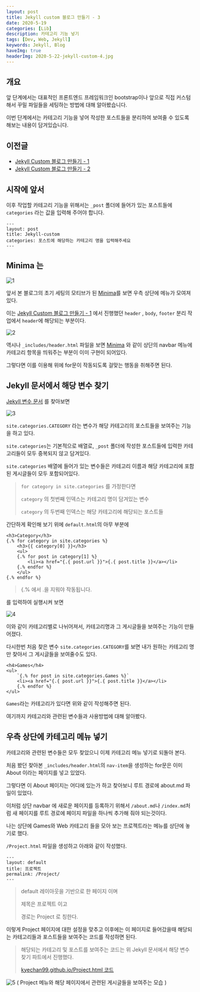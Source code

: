 ```yaml
---
layout: post
title: Jekyll custom 블로그 만들기 - 3
date: 2020-5-19
categories: [Lib]
description: 카테고리 기능 넣기
tags: [Dev, Web, Jekyll]
keywords: Jekyll, Blog
haveImg: true
headerImg: 2020-5-22-jekyll-custom-4.jpg
---
```


## 개요
앞 단계에서는 대표적인 프론트엔드 프레임워크인 bootstrap이나 앞으로 직접 커스텀 해서 꾸밀 파일들을 세팅하는 방법에 대해 알아봤습니다.

이번 단계에서는 카테고리 기능을 넣어 작성한 포스트들을 분리하여 보여줄 수 있도록 해보는 내용이 담겨있습니다.

## 이전글
- [Jekyll Custom 블로그 만들기 - 1](/lib/2018/12/28/jekyll-custom-1)
- [Jekyll Custom 블로그 만들기 - 2](/lib/2018/12/29/jekyll-custom-2)


## 시작에 앞서
이후 작업할 카테고리 기능을 위해서는 `_post` 폴더에 들어가 있는 포스트들에 `categories` 라는 값을 입력해 주어야 합니다.
```
---
layout: post
title: Jekyll-custom
categories: 포스트에 해당하는 카테고리 명을 입력해주세요
---
```

## Minima 는
![1](/assets/img/2020-5-19-jekyll-custom-3/1.png)

앞서 본 블로그의 초기 세팅의 모티브가 된 [Minima](https://jekyll.github.io/minima/)를 보면 
우측 상단에 메뉴가 모여져 있다.

이는 [Jekyll Custom 블로그 만들기 - 1](/lib/2018/12/28/jekyll-custom-1) 에서 진행했던 `header` , `body`, `footer` 분리 작업에서 `header`에 해당되는 부분이다.


![2](/assets/img/2020-5-19-jekyll-custom-3/2.png)

역시나 `_includes/header.html` 파일을 보면  [Minima](https://jekyll.github.io/minima/) 와 같이 상단의 navbar 메뉴에 카테고리 항목을 띄워주는 부분이 이미 구현이 되어있다.

그렇다면 이를 이용해 위에 for문이 작동되도록 걸맞는 행동을 취해주면 된다.


## Jekyll 문서에서 해당 변수 찾기
[Jekyll 변수 문서](https://jekyllrb-ko.github.io/docs/variables/) 를 찾아보면 

![3](/assets/img/2020-5-19-jekyll-custom-3/3.png)

`site.categories.CATEGORY` 라는 변수가 해당 카테고리의 포스트들을 보여주는 기능을 하고 있다.

`site.categories`는 기본적으로 배열로, `_post` 폴더에 작성한 포스트들에 입력한 카테고리들이 모두 중복되지 않고 담겨있다.

`site.categories` 배열에 들어가 있는 변수들은 카테고리 이름과 해당 카테고리에 포함된 게시글들이 모두 포함되어있다.

> `for category in site.categories`  를 가정한다면
>
> `category` 의 첫번째 인덱스는 카테고리 명이 담겨있는 변수
>
> `category` 의 두번째 인덱스는 해당 카테고리에 해당되는 포스트들


간단하게 확인해 보기 위에 `default.html`의 아무 부분에 

```
<h3>Category</h3>
{.% for category in site.categories %}
    <h3>{{ category[0] }}</h3>
    <ul>
    {.% for post in category[1] %}
        <li><a href="{.{ post.url }}">{.{ post.title }}</a></li>
    {.% endfor %}
    </ul>
{.% endfor %}
```
> {.% 에서 .을 지워야 작동됩니다.

를 입력하여 실행시켜 보면

![4](/assets/img/2020-5-19-jekyll-custom-3/4.png)

이와 같이 카테고리별로 나뉘어져서, 카테고리명과 그 게시글들을 보여주는 기능이 만들어졌다.

다시한번 처음 찾은 변수 `site.categories.CATEGORY`를 보면 내가 원하는 카테고리 명만 찾아서 그 게시글들을 보여줄수도 있다.
```
<h4>Games</h4>
<ul>
    `{.% for post in site.categories.Games %}`
    <li><a href="{.{ post.url }}">{.{ post.title }}</a></li>
    {.% endfor %}
</ul>
```
`Games`라는 카테고리가 있다면 위와 같이 작성해주면 된다.

여기까지 카테고리와 관련된 변수들과 사용방법에 대해 알아봤다.

## 우측 상단에 카테고리 메뉴 넣기
카테고리와 관련된 변수들은 모두 찾았으니 이제 카테고리 메뉴 넣기로 되돌아 본다.

처음 봤던 찾아본 `_includes/header.html`의 `nav-item`을 생성하는 for문은 이미 About 이라는 페이지를 넣고 있었다.

그렇다면 이 About 페이지는 어디에 있는가 하고 찾아보니 루트 경로에 about.md 파일이 있었다.

이처럼 상단 navbar 에 새로운 페이지를 등록하기 위해서 `/about.md`나 `/index.md`처럼 새 페이지를 루트 경로에 페이지 파일을 하나씩 추가해 줘야 되는것이다.

나는 상단에 Games와 Web 카테고리 들을 모아 보는 프로젝트라는 메뉴를 상단에 놓기로 했다.

`/Project.html` 파일을 생성하고 아래와 같이 작성했다.

```
---
layout: default
title: 프로젝트
permalink: /Project/
---
```
> default 레이아웃을 기반으로 한 페이지 이며
> 
> 제목은 프로젝트 이고
>
> 경로는 Project 로 칭한다.

이렇게 Project 페이지에 대한 설정을 맞추고 이후에는 이 페이지로 들어갔을때 해당되는 카테고리들과 포스트들을 보여주는 코드를 작성하면 된다.

> 해당되는 카테고리 및 포스트를 보여주는 코드는 위 Jekyll 문서에서 해당 변수 찾기 파트에서 진행했다.
>
> [kyechan99.github.io/Project.html 코드](https://github.com/kyechan99/kyechan99.github.io/blob/master/Project.html)


![5](/assets/img/2020-5-19-jekyll-custom-3/5.png)
( Project 메뉴와 해당 페이지에서 관련된 게시글들을 보여주는 모습 )


